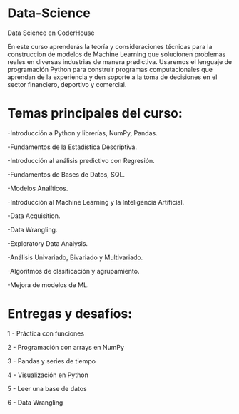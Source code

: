 # Data-Science
Data Science en CoderHouse

En este curso aprenderás la teoría y consideraciones técnicas para la construccion de modelos de Machine Learning que solucionen problemas reales en diversas industrias de manera predictiva. Usaremos el lenguaje de programación Python para construir programas computacionales que aprendan de la experiencia y den soporte a la toma de decisiones en el sector financiero, deportivo y comercial.

# Temas principales del curso:

-Introducción a Python y librerías, NumPy, Pandas.

-Fundamentos de la Estadística Descriptiva.

-Introducción al análisis predictivo con Regresión.

-Fundamentos de Bases de Datos, SQL.

-Modelos Analíticos.

-Introducción al Machine Learning y la Inteligencia Artificial.

-Data Acquisition.

-Data Wrangling.

-Exploratory Data Analysis.

-Análisis Univariado, Bivariado y Multivariado.

-Algoritmos de clasificación y agrupamiento.

-Mejora de modelos de ML.


# Entregas y desafíos:

1 - Práctica con funciones

2 - Programación con arrays en NumPy

3 - Pandas y series de tiempo

4 - Visualización en Python

5 - Leer una base de datos

6 - Data Wrangling
